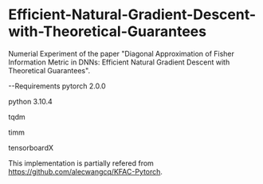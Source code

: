 # Efficient-Natural-Gradient-Descent-with-Theoretical-Guarantees
Numerial Experiment of the paper "Diagonal Approximation of Fisher Information Metric in DNNs: Efficient Natural Gradient Descent with Theoretical Guarantees".

--Requirements
pytorch 2.0.0

python 3.10.4

tqdm

timm

tensorboardX

This implementation is partially refered from https://github.com/alecwangcq/KFAC-Pytorch.